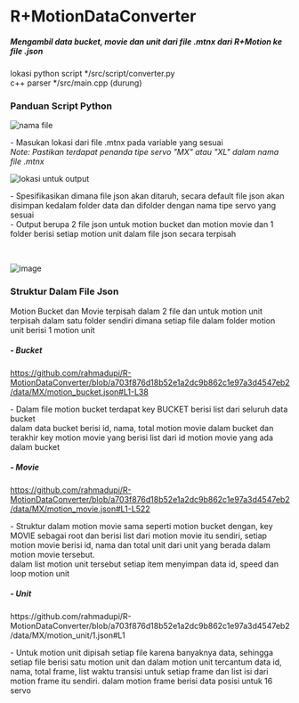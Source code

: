 <H1>R+MotionDataConverter</H1>
<H5>Mengambil data bucket, movie dan unit dari file .mtnx dari R+Motion ke file .json</H5>

lokasi python script */src/script/converter.py<br>
c++ parser */src/main.cpp (durung) <br>

<h3>Panduan Script Python</h3>

<img>![nama file](https://github.com/rahmadupi/R-MotionDataConverter/assets/49749488/af5ded4d-d262-465c-a4d6-8baccf7eab03)</img>
<p>- Masukan lokasi dari file .mtnx pada variable yang sesuai<br><i>Note: Pastikan terdapat penanda tipe servo "MX" atau "XL" dalam nama file .mtnx</i></p>

<img>![lokasi untuk output](https://github.com/rahmadupi/R-MotionDataConverter/assets/49749488/b5072e24-10d8-47d9-bfe7-3d14a1fcef5b)</img>
<p>- Spesifikasikan dimana file json akan ditaruh, secara default file json akan disimpan kedalam folder data dan difolder dengan nama tipe servo yang sesuai<br>- Output berupa 2 file json untuk motion bucket dan motion movie dan 1 folder berisi setiap motion unit dalam file json secara terpisah</p>
<br>

![image](https://github.com/rahmadupi/R-MotionDataConverter/assets/49749488/99356b10-7850-4a3f-83d3-302dfe2a6da0)

<h3>Struktur Dalam File Json</h3>
<p>Motion Bucket dan Movie terpisah dalam 2 file dan untuk motion unit terpisah dalam satu folder sendiri dimana setiap file dalam folder motion unit berisi 1 motion unit</p>

  <h5>- Bucket</h5> 

  https://github.com/rahmadupi/R-MotionDataConverter/blob/a703f876d18b52e1a2dc9b862c1e97a3d4547eb2/data/MX/motion_bucket.json#L1-L38

  
  
  <p>- Dalam file motion bucket terdapat key BUCKET berisi list dari seluruh data bucket<br>  dalam data bucket berisi id, nama, total motion movie dalam bucket dan terakhir key motion movie yang berisi list dari id motion movie yang ada dalam bucket</p>

  <h5>- Movie</h5>
  
  https://github.com/rahmadupi/R-MotionDataConverter/blob/a703f876d18b52e1a2dc9b862c1e97a3d4547eb2/data/MX/motion_movie.json#L1-L522
  <p>- Struktur dalam motion movie sama seperti motion bucket dengan, key MOVIE sebagai root dan berisi list dari motion movie itu sendiri, setiap motion movie berisi id, nama dan total unit dari unit yang berada dalam motion movie tersebut.<br>dalam list motion unit tersebut setiap item menyimpan data id, speed dan loop motion unit</p>

  <h5>- Unit</h5>
  https://github.com/rahmadupi/R-MotionDataConverter/blob/a703f876d18b52e1a2dc9b862c1e97a3d4547eb2/data/MX/motion_unit/1.json#L1
  <p>- Untuk motion unit dipisah setiap file karena banyaknya data, sehingga setiap file berisi satu motion unit dan dalam motion unit tercantum data id, nama, total frame, list waktu transisi untuk setiap frame dan list isi dari motion frame itu sendiri. dalam motion frame berisi data posisi untuk 16 servo</p>







